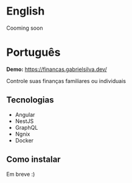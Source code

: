 # English

Cooming soon

# Português

**Demo:** https://financas.gabrielsilva.dev/

Controle suas finanças familiares ou individuais

## Tecnologias

- Angular
- NestJS
- GraphQL
- Ngnix
- Docker

## Como instalar

Em breve :)